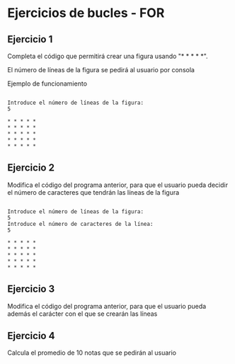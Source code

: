 # Ejercicios de bucles - FOR

## Ejercicio 1
Completa el código que permitirá crear una figura usando "* * * * *". 

El número de líneas de la figura se pedirá al usuario por consola

Ejemplo de funcionamiento
```

Introduce el número de líneas de la figura:
5

* * * * *
* * * * *
* * * * *
* * * * *
* * * * *
```

## Ejercicio 2

Modifica el código del programa anterior, para que el usuario pueda decidir el número de caracteres que tendrán las líneas de la figura

```

Introduce el número de líneas de la figura:
5
Introduce el número de caracteres de la línea:
5

* * * * *
* * * * *
* * * * *
* * * * *
* * * * *
```
## Ejercicio 3

Modifica el código del programa anterior, para que el usuario pueda además el carácter con el que se crearán las líneas

## Ejercicio 4
Calcula el promedio de 10 notas que se pedirán al usuario



